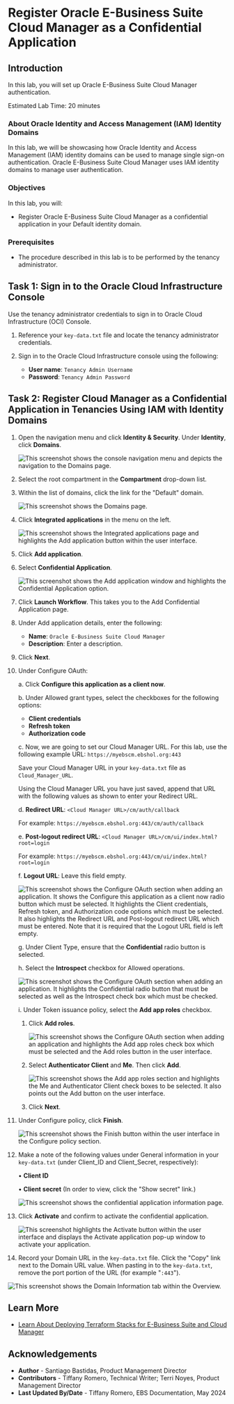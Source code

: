 # Register Oracle E-Business Suite Cloud Manager as a Confidential Application

## Introduction

In this lab, you will set up Oracle E-Business Suite Cloud Manager authentication.

Estimated Lab Time: 20 minutes

### About Oracle Identity and Access Management (IAM) Identity Domains
In this lab, we will be showcasing how Oracle Identity and Access Management (IAM) identity domains can be used to manage single sign-on authentication. Oracle E-Business Suite Cloud Manager uses IAM identity domains to manage user authentication.

### Objectives

In this lab, you will:
* Register Oracle E-Business Suite Cloud Manager as a confidential application in your Default identity domain.

### Prerequisites

* The procedure described in this lab is to be performed by the tenancy administrator.

## Task 1: Sign in to the Oracle Cloud Infrastructure Console

Use the tenancy administrator credentials to sign in to Oracle Cloud Infrastructure (OCI) Console.

1. Reference your `key-data.txt` file and locate the tenancy administrator credentials.

2. Sign in to the Oracle Cloud Infrastructure console using the following:

    * **User name**: `Tenancy Admin Username`
    * **Password**: `Tenancy Admin Password`

## Task 2: Register Cloud Manager as a Confidential Application in Tenancies Using IAM with Identity Domains

1. Open the navigation menu and click **Identity & Security**. Under **Identity**, click **Domains**.

    ![This screenshot shows the console navigation menu and depicts the navigation to the Domains page.](./images/domains-navigation.png " ")

2. Select the root compartment in the **Compartment** drop-down list.

3. Within the list of domains, click the link for the "Default" domain.

    ![This screenshot shows the Domains page.](./images/domains-listing.png " ")

4. Click **Integrated applications** in the menu on the left. 

    ![This screenshot shows the Integrated applications page and highlights the Add application button within the user interface.](./images/integrated-applications.png " ")

5. Click **Add application**.

6. Select **Confidential Application**. 

    ![This screenshot shows the Add application window and highlights the Confidential Application option.](./images/confidential-application.png " ")

7. Click **Launch Workflow**. This takes you to the Add Confidential Application page.

8. Under Add application details, enter the following:
    - **Name**: `Oracle E-Business Suite Cloud Manager`
    - **Description**: Enter a description.

9. Click **Next**.

10. Under Configure OAuth:

    a. Click **Configure this application as a client now**.
    
    b. Under Allowed grant types, select the checkboxes for the following options:
    - **Client credentials**
    - **Refresh token**
    - **Authorization code**

    c. Now, we are going to set our Cloud Manager URL. For this lab, use the following example URL: `https://myebscm.ebshol.org:443`

      Save your Cloud Manager URL in your `key-data.txt` file as `Cloud_Manager_URL`.

      Using the Cloud Manager URL you have just saved, append that URL with the following values as shown to enter your Redirect URL.

    d. **Redirect URL**: `<Cloud Manager URL>/cm/auth/callback`
    
    For example: `https://myebscm.ebshol.org:443/cm/auth/callback`

    e. **Post-logout redirect URL**: `<Cloud Manager URL>/cm/ui/index.html?root=login`
    
    For example: `https://myebscm.ebshol.org:443/cm/ui/index.html?root=login`

    f. **Logout URL**: Leave this field empty.

    ![This screenshot shows the Configure OAuth section when adding an application. It shows the Configure this application as a client now radio button which must be selected. It highlights the Client credentials, Refresh token, and Authorization code options which must be selected. It also highlights the Redirect URL and Post-logout redirect URL which must be entered. Note that it is required that the Logout URL field is left empty.](./images/client-configuration-1.png " ")

    g. Under Client Type, ensure that the **Confidential** radio button is selected.

    h. Select the **Introspect** checkbox for Allowed operations.

      ![This screenshot shows the Configure OAuth section when adding an application. It highlights the Confidential radio button that must be selected as well as the Introspect check box which must be checked.](./images/client-configuration-2.png " ")

    i. Under Token issuance policy, select the **Add app roles** checkbox.

     1. Click **Add roles**.
     
        ![This screenshot shows the Configure OAuth section when adding an application and highlights the Add app roles check box which must be selected and the Add roles button in the user interface.](./images/client-configuration-3.png " ")
     
     2. Select **Authenticator Client** and **Me**. Then click **Add**.
     
        ![This screenshot shows the Add app roles section and highlights the Me and Authenticator Client check boxes to be selected. It also points out the Add button on the user interface.](./images/add-app-roles.png " ")
    
    3. Click **Next**.
    
11. Under Configure policy, click **Finish**.

    ![This screenshot shows the Finish button within the user interface in the Configure policy section.](./images/configure-policy.png " ")

12. Make a note of the following values under General information in your `key-data.txt` (under Client_ID and Client_Secret, respectively):

    • **Client ID**

    • **Client secret** (In order to view, click the "Show secret" link.)

    ![This screenshot shows the confidential application information page.](./images/client-id-and-secret.png " ")

13. Click **Activate** and confirm to activate the confidential application.

    ![This screenshot highlights the Activate button within the user interface and displays the Activate application pop-up window to activate your application.](./images/activate-application.png " ")

14. Record your Domain URL in the `key-data.txt` file. Click the "Copy" link next to the Domain URL value. When pasting in to the `key-data.txt`, remove the port portion of the URL (for example "`:443`").

  ![This screenshot shows the Domain Information tab within the Overview.](images/default-domain-info.png)

## Learn More

* [Learn About Deploying Terraform Stacks for E-Business Suite and Cloud Manager](https://docs.oracle.com/en/solutions/deploy-landing-zone-e-business-suite-cm/learn-deploying-terraform-stacks-e-business-suite-and-cloud-manager1.html#GUID-CAA809AC-2A7F-40F9-96E9-493C2F388494)

## Acknowledgements
* **Author** - Santiago Bastidas, Product Management Director
* **Contributors** -  Tiffany Romero, Technical Writer; Terri Noyes, Product Management Director
* **Last Updated By/Date** - Tiffany Romero, EBS Documentation, May 2024
